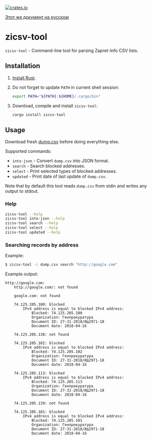 [![crates.io](https://img.shields.io/crates/v/zicsv-tool.svg?maxAge=3600)](https://crates.io/crates/zicsv-tool)

[Этот же документ на русском](README.ru.md)

# zicsv-tool

`zicsv-tool` - Command-line tool for parsing Zapret-Info CSV lists.

## Installation

1. [Install Rust](https://www.rust-lang.org/en-US/install.html).
2. Do not forget to update `PATH` in current shell session:

    ```bash
    export PATH="${PATH}:${HOME}/.cargo/bin"
    ```

3. Download, compile and install `zicsv-tool`:

    ```bash
    cargo install zicsv-tool
    ```

## Usage

Download fresh
[dump.csv](https://github.com/zapret-info/z-i/blob/master/dump.csv) before
doing everything else.

Supported commands:

* `into-json` - Convert `dump.csv` into JSON format.
* `search` - Search blocked addresses.
* `select` - Print selected types of blocked addresses.
* `updated` - Print date of last update of `dump.csv`.

Note that by default this tool reads `dump.csv` from stdin and writes any
output to stdout.

### Help

```bash
zicsv-tool --help
zicsv-tool into-json --help
zicsv-tool search --help
zicsv-tool select --help
zicsv-tool updated --help
```

### Searching records by address

Example:

```bash
$ zicsv-tool -i dump.csv search "http://google.com"
```

Example output:

```
http://google.com:
    http://google.com/: not found

    google.com: not found

    74.125.205.100: blocked
        IPv4 address is equal to blocked IPv4 address:
            Blocked: 74.125.205.100
            Organization: Генпрокуратура
            Document ID: 27-31-2018/Ид2971-18
            Document date: 2018-04-16

    74.125.205.138: not found

    74.125.205.102: blocked
        IPv4 address is equal to blocked IPv4 address:
            Blocked: 74.125.205.102
            Organization: Генпрокуратура
            Document ID: 27-31-2018/Ид2971-18
            Document date: 2018-04-16

    74.125.205.113: blocked
        IPv4 address is equal to blocked IPv4 address:
            Blocked: 74.125.205.113
            Organization: Генпрокуратура
            Document ID: 27-31-2018/Ид2971-18
            Document date: 2018-04-16

    74.125.205.139: not found

    74.125.205.101: blocked
        IPv4 address is equal to blocked IPv4 address:
            Blocked: 74.125.205.101
            Organization: Генпрокуратура
            Document ID: 27-31-2018/Ид2971-18
            Document date: 2018-04-16
```
